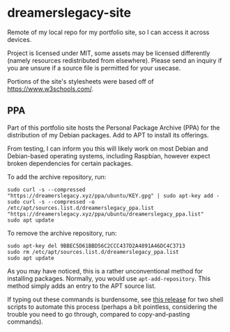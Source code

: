 # dreamerslegacy-site
Remote of my local repo for my portfolio site, so I can access it across devices.  

Project is licensed under MIT, some assets may be licensed differently (namely resources redistributed from elsewhere).
Please send an inquiry if you are unsure if a source file is permitted for your usecase. 

Portions of the site's stylesheets were based off of https://www.w3schools.com/.

## PPA
Part of this portfolio site hosts the Personal Package Archive (PPA) for the distribution of my Debian packages. Add to APT to install its offerings.

From testing, I can inform you this will likely work on most Debian and Debian-based operating systems, including Raspbian, however expect broken dependencies for certain packages. 

To add the archive repository, run:
```commandline
sudo curl -s --compressed "https://dreamerslegacy.xyz/ppa/ubuntu/KEY.gpg" | sudo apt-key add -
sudo curl -s --compressed -o /etc/apt/sources.list.d/dreamerslegacy_ppa.list "https://dreamerslegacy.xyz/ppa/ubuntu/dreamerslegacy_ppa.list"
sudo apt update
```
To remove the archive repository, run:
```commandline
sudo apt-key del 9BBEC5D61BBD56C2CCC437D2A4891A46DC4C3713
sudo rm /etc/apt/sources.list.d/dreamerslegacy_ppa.list
sudo apt update
```

As you may have noticed, this is a rather unconventional method for installing packages. Normally, you would use `apt-add-repository`. This method simply adds an entry to the APT source list.

If typing out these commands is burdensome, see [this release](https://github.com/perpetualCreations/ppa/releases/tag/s1.0) for two shell scripts to automate this process (perhaps a bit pointless, considering the trouble you need to go through, compared to copy-and-pasting commands).
